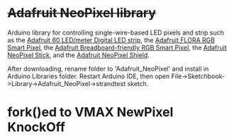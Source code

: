 ~~Adafruit NeoPixel library~~
================================

Arduino library for controlling single-wire-based LED pixels and strip such as the [Adafruit 60 LED/meter Digital LED strip][strip], the [Adafruit FLORA RGB Smart Pixel][flora], the [Adafruit Breadboard-friendly RGB Smart Pixel][pixel], the [Adafruit NeoPixel Stick][stick], and the [Adafruit NeoPixel Shield][shield].

After downloading, rename folder to 'Adafruit_NeoPixel' and install in Arduino Libraries folder. Restart Arduino IDE, then open File->Sketchbook->Library->Adafruit_NeoPixel->strandtest sketch.

[flora]:  http://adafruit.com/products/1060
[strip]:  http://adafruit.com/products/1138
[pixel]:  http://adafruit.com/products/1312
[stick]:  http://adafruit.com/products/1426
[shield]: http://adafruit.com/products/1430


fork()ed to VMAX NewPixel KnockOff
==================================
